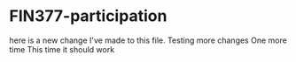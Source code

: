 # FIN377-participation

here is a new change I've made to this file.
Testing more changes
One more time
This time it should work
